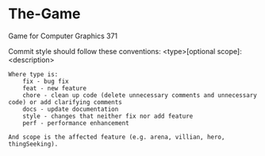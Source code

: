 # The-Game
Game for Computer Graphics 371

Commit style should follow these conventions:
    \<type\>[optional scope]: \<description\>

    Where type is:
        fix - bug fix
        feat - new feature
        chore - clean up code (delete unnecessary comments and unnecessary code) or add clarifying comments
        docs - update documentation
        style - changes that neither fix nor add feature
        perf - performance enhancement

    And scope is the affected feature (e.g. arena, villian, hero, thingSeeking).
